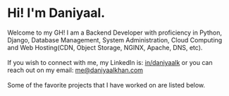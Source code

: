 <h1>Hi! I'm Daniyaal.</h1>
Welcome to my GH! I am a Backend Developer with proficiency in Python, Django, Database Management, System Administration, Cloud Computing and Web Hosting(CDN, Object Storage, NGINX, Apache, DNS, etc).
<br><br>
If you wish to connect with me, my LinkedIn is: <a href="https://www.linkedin.com/in/daniyaalk/">in/daniyaalk</a> or you can reach out on my email: <a href="mailto:me@daniyaalkhan.com">me@daniyaalkhan.com</a>
<br><br>   
Some of the favorite projects that I have worked on are listed below.
